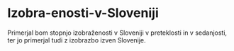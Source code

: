 # Izobra-enosti-v-Sloveniji
Primerjal bom stopnjo izobraženosti v Sloveniji v preteklosti in v sedanjosti, ter jo primerjal tudi z izobrazbo izven Slovenije. 
